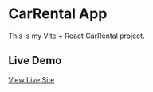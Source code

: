 # CarRental App

This is my Vite + React CarRental project.

## Live Demo
[View Live Site](https://KDcoder07.github.io/CarRentalApp/#/Home)
